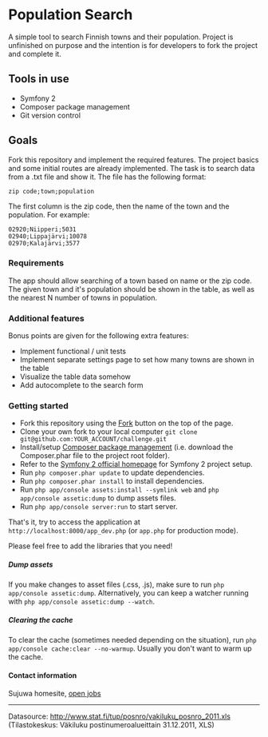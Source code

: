 Population Search
=================
A simple tool to search Finnish towns and their population. Project is unfinished on purpose and the intention is for developers to fork the project and complete it.


Tools in use
------------
* Symfony 2
* Composer package management
* Git version control

Goals
-----
Fork this repository and implement the required features. The project basics and some initial routes are already implemented. The task is to search data from a .txt file and show it. The file has the following format:

    zip code;town;population

The first column is the zip code, then the name of the town and the population. For example:

    02920;Niipperi;5031
    02940;Lippajärvi;10078
    02970;Kalajärvi;3577

### Requirements

The app should allow searching of a town based on name or the zip code. The given town and it's population should be shown in the table, as well as the nearest N number of towns in population.

### Additional features

Bonus points are given for the following extra features:

* Implement functional / unit tests
* Implement separate settings page to set how many towns are shown in the table
* Visualize the table data somehow
* Add autocomplete to the search form

### Getting started
* Fork this repository using the [Fork](https://github.com/Sujuwa/challenge/fork) button on the top of the page.
* Clone your own fork to your local computer `git clone git@github.com:YOUR_ACCOUNT/challenge.git`
* Install/setup [Composer package management](http://getcomposer.org) (i.e. download the Composer.phar file to the project root folder).
* Refer to the [Symfony 2 official homepage](http://symfony.com/doc/current/book/installation.html) for Symfony 2 project setup.
* Run `php composer.phar update` to update dependencies.
* Run `php composer.phar install` to install dependencies.
* Run `php app/console assets:install --symlink web` and `php app/console assetic:dump` to dump assets files.
* Run `php app/console server:run` to start server.

That's it, try to access the application at `http://localhost:8000/app_dev.php` (or `app.php` for production mode).

Please feel free to add the libraries that you need!

##### Dump assets
If you make changes to asset files (.css, .js), make sure to run `php app/console assetic:dump`. Alternatively, you can keep a watcher running with `php app/console assetic:dump --watch`.

##### Clearing the cache
To clear the cache (sometimes needed depending on the situation), run `php app/console cache:clear --no-warmup`. Usually you don't want to warm up the cache.

#### Contact information
Sujuwa homesite, [open jobs](http://www.sujuwa.fi/rekry/)

---

Datasource: http://www.stat.fi/tup/posnro/vakiluku_posnro_2011.xls (Tilastokeskus: Väkiluku postinumeroalueittain 31.12.2011, XLS)
